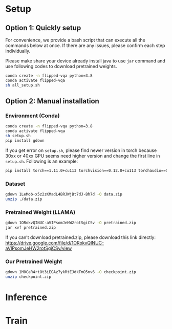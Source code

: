 # Setup
## Option 1: Quickly setup
For convenience, we provide a bash script that can execute all the commands below at once. If there are any issues, please confirm each step individually.  

Please make share your device already install java to use `jar` command and use following codes to download pretrained weights.
```bash
conda create -n flipped-vqa python=3.8
conda activate flipped-vqa
sh all_setup.sh
```

## Option 2: Manual installation
### Environment (Conda)
```bash
conda create -n flipped-vqa python=3.8
conda activate flipped-vqa
sh setup.sh
pip install gdown
```
If you get error on `setup.sh`, please find newer version in torch because 30xx or 40xx GPU seems need higher version and change the first line in `setup.sh`.
Following is an example:
```bash
pip install torch==1.11.0+cu113 torchvision==0.12.0+cu113 torchaudio==0.11.0 --extra-index-url https://download.pytorch.org/whl/cu113
```

### Dataset
```bash
gdown 1LeMob-x5z2zKMadL4BRJWjBt7dJ-Bh7d -O data.zip
unzip ./data.zip
```

### Pretrained Weight (LLAMA)
```bash
gdown 1ORokvQINUC-aVIPsomJeHW2rotSgiCSv -O pretrained.zip
jar xvf pretrained.zip
```
If you can’t download pretrained.zip, please download this link directly:
https://drive.google.com/file/d/1ORokvQINUC-aVIPsomJeHW2rotSgiCSv/view

### Our Pretrained Weight
```bash
gdown 1M0CaR4rtOt3iEGAz7ykRtEJdkTmO5nv6 -O checkpoint.zip
unzip checkpoint.zip
```

# Inference

# Train
